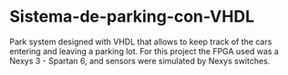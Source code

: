 # Sistema-de-parking-con-VHDL

Park system designed with VHDL that allows to keep track of the cars entering and leaving a parking lot. For this project the FPGA used was a Nexys 3 - Spartan 6, and sensors were simulated by Nexys switches.
